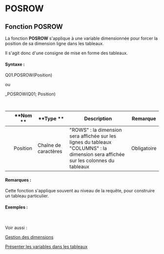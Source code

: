 # POSROW

## Fonction POSROW

La fonction **POSROW** s'applique à une variable dimensionnée pour forcer la position de sa dimension ligne dans les tableaux.

Il s'agit donc d'une consigne de mise en forme des tableaux.

#### Syntaxe :&nbsp;

Q01.POSROW(Position)

ou

\_POSROW(Q01; Position)

&nbsp;

| &nbsp; | **Nom ** | **Type ** | **Description** | **Remarque** |
| --- | --- | --- | --- | --- |
| &nbsp; | Position | Chaîne de caractères | "ROWS" : la dimension sera affichée sur les lignes du tableaux "COLUMNS" : la dimension sera affichée sur les colonnes du tableaux | Obligatoire |


#### Remarques :

Cette fonction s'applique souvent au niveau de la requête, pour construire un tableau particulier.

#### Exemples :

&nbsp;

Voir aussi :&nbsp;

[Gestion des dimensions](<Gererlesdimensionsdesvariables1.md>)

[Présenter les variables dans les tableaux](<Presenterlesvariablesdanslestab1.md>)

